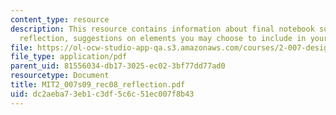 ```yaml
---
content_type: resource
description: This resource contains information about final notebook submission and
  reflection, suggestions on elements you may choose to include in your reflection.
file: https://ol-ocw-studio-app-qa.s3.amazonaws.com/courses/2-007-design-and-manufacturing-i-spring-2009/dc2aeba73eb1c3df5c6c51ec007f8b43_MIT2_007s09_rec08_reflection.pdf
file_type: application/pdf
parent_uid: 81556034-db17-3025-ec02-3bf77dd77ad0
resourcetype: Document
title: MIT2_007s09_rec08_reflection.pdf
uid: dc2aeba7-3eb1-c3df-5c6c-51ec007f8b43
---
```

